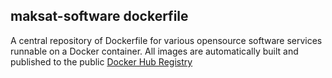 ## maksat-software dockerfile


A central repository of Dockerfile for various opensource software services 
runnable on a Docker container.
All images are automatically built and published to the public 
[Docker Hub Registry](https://hub.docker.com/u/maksatsoftware/)
